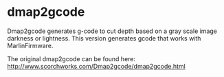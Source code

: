 # dmap2gcode
Dmap2gcode generates g-code to cut depth based on a gray scale image darkness or lightness. 
This version generates gcode that works with MarlinFirmware.

The original dmap2gcode can be found here: http://www.scorchworks.com/Dmap2gcode/dmap2gcode.html



